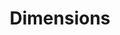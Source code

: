 ---
layout: default
bigquery: https://console.cloud.google.com/bigquery?p=covid-19-dimensions-ai&page=table&d=data&t=publications
contributors: Digital Science, https://www.digital-science.com/
cost: Free for personal, non-commercial use.
description: Dimensions contains more than 100 million publications, ranging from
  articles published in scholarly journals, books and book chapters, to preprints
  and conference proceedings. All publications are contextualized with linked data
  sets, funding, publications, patents, clinical trials, and policy documents. You
  can also view associated categories, funders, institutions, and researcher profiles.
documentation: https://docs.dimensions.ai/bigquery/index.html
last_edit: 04/13/2022, 05:41:39
location: https://www.dimensions.ai/products/free/
maintained_by: Digital Science, https://www.digital-science.com/
schema_fields:
- category_for
- repository_name
- family_members_ids
- repository_url
- associated_publication_doi
- original_assignee
- start_year
- funding_aud
- open_access_categories_v2
- kind
- book_series_title
- inventor_names
- proceedings_title
- date_online
- linkout
- embargo_date
- legal_events
- concepts
- type
- publisher
- grant_number
- category_icrp_cso
- date_modified
- expiration_date
- acronyms
- current_assignee_countries
- categories
- end_date
- jurisdiction
- types
- expiration_year
- isbn
- category_bra
- mesh_terms
- category_hrcs_rac
- labels
- altmetrics
- associated_publication_pmid
- pmcid
- resulting_publication_doi
- editors
- funding_cad
- address
- issue
- original_assignee_orgs
- patent_ids
- funder_org
- links
- research_org_countries
- research_org_state_codes
- registry
- brief_title
- repository_id
- eisbn
- book_title
- authors
- funder_org_acronyms
- original_assignee_countries
- doi
- clinical_trial_ids
- current_assignee
- date_inserted
- research_org_city_names
- associated_grant_ids
- date
- associated_publication_id
- citation_string
- license
- interventions
- status
- created_date
- funding_gbp
- funder_org_state_codes
- id
- researcher_ids
- abstract
- category_uoa
- funder_org_countries
- metrics
- legal_status
- date_print
- funding_eur
- description
- funding_usd
- filing_status
- gender
- reference_ids
- funding_nzd
- current_assignee_orgs
- aliases
- research_orgs
- pages
- language
- ipcr
- funding_jpy
- established
- citations
- parent_id
- email_address
- publication_date
- funding_chf
- category_sdg
- category_hra
- category_hrcs_hc
- granted_date
- investigators
- application_number
- funding_details
- cpc
- publication_ids
- funding_currency
- research_org_cities
- family_count
- name
- associated_publication_arxiv_id
- citations_count
- category_icrp_ct
- source_id
- resulting_publication_ids
- acronym
- pmid
- funder_org_cities
- funder_countries
- assignee_orgs
- conference
- year
- family_id
- foa_number
- title
- date_imported_gbq
- original_abstract
- end_year
- funding_amount
- start_date
- category_rcdc
- filing_year
- granted_year
- active_years
- conditions
- relationships
- volume
- open_access_categories
- supporting_grant_ids
- assignee_countries
- subtitles
- funder_orgs
- funding_cny
- organisation_details
- phase
- filing_date
- research_org_country_names
- priority_year
- arxiv_id
- mesh_headings
- journal
- acknowledgements
- journal_lists
- date_normal
- external_ids
- publication_year
- research_org_state_names
- original_title
- wikipedia_url
- cited_by_ids
- priority_date
shortname: dimensions
tags:
- scholarly literature
- patents
- funding
- clinical trials
- academic profiles
terms_of_use: 'Use of both the Dimensions COVID-19 dataset and full Dimensions dataset
  are subject to the Dimensions Terms of use: https://www.dimensions.ai/policies-terms-legal '
title: Dimensions
uuid: dcff88bd-fe6b-4fdb-8159-809bf9d7bc1c
---